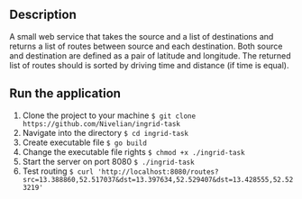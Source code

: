 ## Description
A small web service that takes the source and a list of destinations
and returns a list of routes between source and each destination. Both source and
destination are defined as a pair of latitude and longitude. The returned list of routes
should is sorted by driving time and distance (if time is equal).

## Run the application
1. Clone the project to your machine ```$ git clone https://github.com/Nivelian/ingrid-task```
2. Navigate into the directory ```$ cd ingrid-task```
3. Create executable file ```$ go build```
4. Change the executable file rights ```$ chmod +x ./ingrid-task```
5. Start the server on port 8080 ```$ ./ingrid-task```
6. Test routing ```$ curl 'http://localhost:8080/routes?src=13.388860,52.517037&dst=13.397634,52.529407&dst=13.428555,52.523219'```
